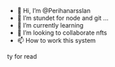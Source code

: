 - 👋 Hi, I’m @Perihanarsslan
- 👀 I’m stundet for node and git ...
- 🌱 I’m currently learning 
- 💞️ I’m looking to collaborate nfts
- 📫 How to work this system

<!---
Perihanarsslan/Perihanarsslan is a ✨ special ✨ repository because its `README.md` (this file) appears on your GitHub profile.
You can click the Preview link to take a look at your changes.
--->
ty for read
